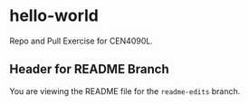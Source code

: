 # hello-world
Repo and Pull Exercise for CEN4090L.

## Header for README Branch
You are viewing the README file for the `readme-edits` branch.

